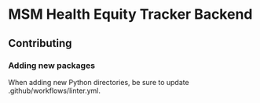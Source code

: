 # MSM Health Equity Tracker Backend

## Contributing

### Adding new packages

When adding new Python directories, be sure to update .github/workflows/linter.yml.
